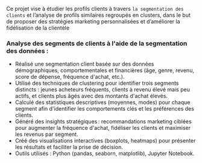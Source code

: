 Ce projet vise à étudier les profils clients à travers `la segmentation des clients` et l’analyse de profils similaires regroupés en clusters, dans le but de proposer des stratégies marketing personnalisées et d’améliorer la fidélisation de la clientèle


### Analyse des segments de clients à l'aide de la segmentation des données :

- Réalisé une segmentation client basée sur des données démographiques, comportementales et financières (âge, genre, revenu, score de dépense, fréquence d'achat, etc.).
- Utilisé des techniques de clustering pour identifier trois segments distincts : jeunes acheteurs fréquents, clients à revenu élevé mais peu actifs, et clients plus âgés avec des montants d'achat élevés.
- Calculé des statistiques descriptives (moyennes, modes) pour chaque segment afin d'identifier les comportements clés et les préférences des clients.
- Généré des insights stratégiques : recommandations marketing ciblées pour augmenter la fréquence d'achat, fidéliser les clients et maximiser les revenus par segment.
- Créé des visualisations interactives (boxplots, heatmaps) pour présenter les résultats et faciliter la prise de décision.
- Outils utilisés : Python (pandas, seaborn, matplotlib), Jupyter Notebook.
